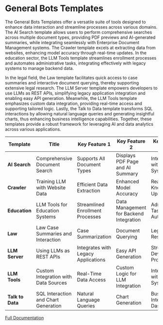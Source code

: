 # General Bots Templates

The General Bots Templates offer a versatile suite of tools designed to enhance data interaction and streamline processes across various domains. The AI Search template allows users to perform comprehensive searches across multiple document types, providing PDF previews and AI-generated summaries, while integrating seamlessly with Enterprise Document Management systems. The Crawler template excels at extracting data from websites, enhancing model accuracy through real-time updates. In the education sector, the LLM Tools template streamlines enrollment processes and automates administrative tasks, integrating effectively with legacy systems to manage backend data.

In the legal field, the Law template facilitates quick access to case summaries and interactive document querying, thereby supporting extensive legal research. The LLM Server template empowers developers to use LLMs as REST APIs, simplifying legacy application integration and enabling easy API generation. Meanwhile, the LLM Tools template emphasizes custom data integration, providing real-time access and supporting tailored logic. Lastly, the Talk to Data template transforms SQL interactions by allowing natural language queries and generating insightful charts, thus enhancing business intelligence capabilities. Together, these templates provide a robust framework for leveraging AI and data analytics across various applications.

| **Template**            | **Title**                               | **Key Feature 1**                       | **Key Feature 2**                     | **Key Feature 3**                    |
|------------------------|-----------------------------------------|-----------------------------------------|---------------------------------------|--------------------------------------|
| **AI Search**          | Comprehensive Document Search           | Supports All Document Types             | Displays PDF Page and AI Summary      | Integration with EDM Systems         |
| **Crawler**            | Training LLM with Website Data          | Efficient Data Extraction                | Enhanced Model Accuracy                | Real-Time Knowledge Updates          |
| **Education**          | LLM Tools for Education Systems         | Streamlined Enrollment Processes         | Data Management for Backend Integration | Administrative Task Automation       |
| **Law**                | Law Case Summaries and Interaction      | Case Summarization                     | Document Querying                     | Legal Research                        |
| **LLM Server**        | Using LLMs as REST APIs                | Integrates with Legacy Applications      | Easy API Generation                   | Streamlined Development Process       |
| **LLM Tools**         | Custom Integration with Data Sources    | Real-Time Data Access                   | Custom Logic for LLM Integration      | Integration with Legacy Systems      |
| **Talk to Data**      | SQL Interaction and Chart Generation    | Natural Language Queries                | Chart Generation                      | Business Intelligence Dashboards      |

[Full Documentation](https://docs.pragmatismo.cloud)
